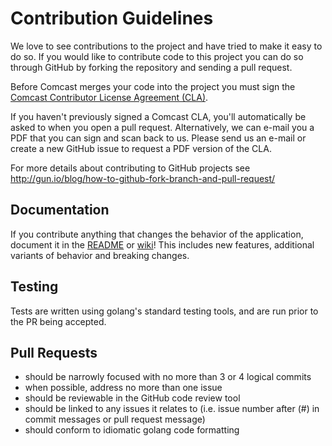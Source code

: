 Contribution Guidelines
=======================

We love to see contributions to the project and have tried to make it easy to do so. If you would like to contribute code to this project you can do so through GitHub by forking the repository and sending a pull request.

Before Comcast merges your code into the project you must sign the [Comcast Contributor License Agreement (CLA)](https://gist.github.com/ComcastOSS/a7b8933dd8e368535378cda25c92d19a).

If you haven't previously signed a Comcast CLA, you'll automatically be asked to when you open a pull request. Alternatively, we can e-mail you a PDF that you can sign and scan back to us. Please send us an e-mail or create a new GitHub issue to request a PDF version of the CLA.

For more details about contributing to GitHub projects see
http://gun.io/blog/how-to-github-fork-branch-and-pull-request/

Documentation
-------------

If you contribute anything that changes the behavior of the
application, document it in the [README](https://github.com/Comcast/service-agent-c/blob/master/README.md) or [wiki](https://github.com/Comcast/service-agent-c/wiki)! This includes new features, additional variants of behavior and breaking changes.

Testing
-------

Tests are written using golang's standard testing tools, and are run prior to the PR being accepted.

Pull Requests
-------------

* should be narrowly focused with no more than 3 or 4 logical commits
* when possible, address no more than one issue
* should be reviewable in the GitHub code review tool
* should be linked to any issues it relates to (i.e. issue number after (#) in commit messages or pull request message)
* should conform to idiomatic golang code formatting
